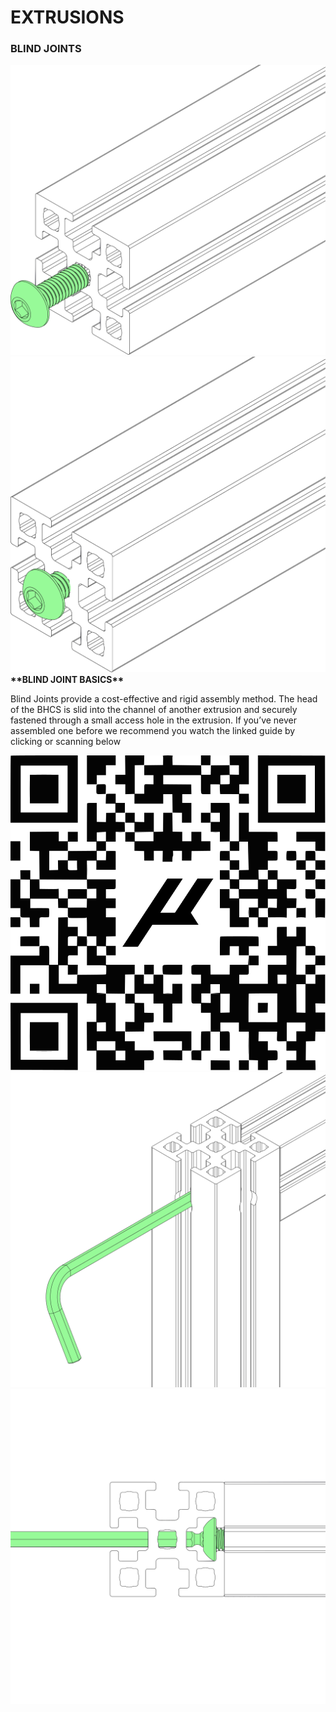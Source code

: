 # EXTRUSIONS

### BLIND JOINTS

<div class="content-wrapper">
<div class="image-container">
<img src="images/Vectors/Extrusions/blind_joint/blind1.svg" class="assemble_img" alt="BlindJoint" onload="SVGInject(this)" color="accent" id="svgAccent"/>
</div>
<div class="image-container">
<img src="images/Vectors/Extrusions/blind_joint/blind2.svg" class="assemble_img" alt="BlindJoint" onload="SVGInject(this)" color="accent" id="svgAccent"/>
</div>
</div>

<div class="content-wrapper">
<div class="image-container text-container">
<strong class="image-text title">**BLIND JOINT BASICS**</strong>
<p class="image-text">
Blind Joints provide a cost-effective and rigid assembly method. The head of the BHCS is slid into the channel of another extrusion and securely fastened through a small access hole in the extrusion. If you’ve never assembled one before we recommend you watch the linked guide by clicking or scanning below
</p>
</div>
</div>

<a class="aClick" href="https://voron.link/onjwmcd">
<span class="spanClick">
<img src="images/Vectors/QRCode/blind_joint_QR.svg" class="assemble_img qr objectClick" onload="SVGInject(this)" color="accent" id="svgAccent" alt="Blindjoint Assembly Video" />
</span>
</a>

<div class="content-wrapper">
<div class="image-container">
<img src="images/Vectors/Extrusions/blind_joint/blind3.svg" class="assemble_img" alt="BlindJoint" onload="SVGInject(this)" color="accent" id="svgAccent"/>
</div>
<div class="image-container">
<img src="images/Vectors/Extrusions/blind_joint/blind4.svg" class="assemble_img" alt="BlindJoint" onload="SVGInject(this)" color="accent" id="svgAccent"/>
</div>
</div>